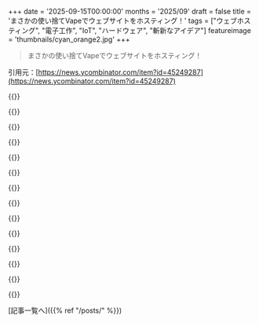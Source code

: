 +++
date = '2025-09-15T00:00:00'
months = '2025/09'
draft = false
title = 'まさかの使い捨てVapeでウェブサイトをホスティング！'
tags = ["ウェブホスティング", "電子工作", "IoT", "ハードウェア", "斬新なアイデア"]
featureimage = 'thumbnails/cyan_orange2.jpg'
+++

> まさかの使い捨てVapeでウェブサイトをホスティング！

引用元：[https://news.ycombinator.com/item?id=45249287](https://news.ycombinator.com/item?id=45249287)




{{<matomeQuote body="コメントはこっちに移動したよ: https://news.ycombinator.com/item?id=45252817." userName="tomhow" createdAt="2025/09/15 17:55:09" color="">}}




{{<matomeQuote body="なんでこの4時間前の投稿が重複ってされて、コメントが新しいユーザー（多分記事の作者）による9分前の投稿に移されたの？" userName="busymom0" createdAt="2025/09/15 18:05:16" color="">}}




{{<matomeQuote body="この話題の元の投稿は22時間以上前にプロジェクト作成者が出したもの（https://news.ycombinator.com/item?id=45243800）だけど、HNのトラフィックでサイトが落ちちゃったんだ（Vapeホスティングは“ウェブスケール”じゃないってことだね）。作者がブログ記事を共有したけど、僕らは見逃した。7時間後にdmazinがこの投稿としてブログ記事を投稿したんだ（非難するわけじゃないよ、彼はただコミュニティに見てもらうために助けてくれたんだ）。<br>元の投稿者と作者に公平を期すため、彼らの投稿の新しいコピーを作って、URLをブログ記事に設定し、コメントをそこに移動させたよ。これでフロントページに表示されるチャンスを最大限に活かせるし、最初に投稿したプロジェクト作成者がその功績とカルマを受け取れるからね。" userName="tomhow" createdAt="2025/09/15 20:20:54" color="#38d3d3">}}




{{<matomeQuote body="作者自身が20時間前に投稿してるみたいだよ: https://news.ycombinator.com/item?id=45243800" userName="sva_" createdAt="2025/09/15 18:25:56" color="">}}




{{<matomeQuote body="君がもうもらったカルマはそのまま持っていていいよ。でも、プロジェクト作成者が元の投稿を提出して、コメントにブログ記事も含めたんだ（投稿URLを変更するには遅すぎたけどね）。僕らはいつも、あるトピックについて最初に投稿した人を優先するんだ。これは個人的なことでも珍しいことでもなく、何年もHNをモデレートしてきたやり方だよ。" userName="tomhow" createdAt="2025/09/15 18:29:46" color="#ff5c5c">}}




{{<matomeQuote body="カルマを追いかける魅力って何？ 最初は機能がアンロックされるからわかるけど、その後はよくわかんないんだよね。" userName="sva_" createdAt="2025/09/15 18:27:02" color="">}}




{{<matomeQuote body="以前議論されたことだけど、最初の投稿はvapeserverに直接リンクしてたから、負荷で即死してフロントページから早く落ちちゃったんだと思うよ: https://news.ycombinator.com/item?id=45243800" userName="jsheard" createdAt="2025/09/15 13:53:31" color="#785bff">}}




{{<matomeQuote body="負荷に屈したあと、最後の一服で勇敢に煙を吐き出したってわけだ。" userName="topherjaynes" createdAt="2025/09/15 14:18:13" color="#45d325">}}




{{<matomeQuote body="マジ感謝！あのスレッド、これにまとめといたわ。あ、そうそう、この投稿の新しいコピーをhttps://news.ycombinator.com/item?id=45252817に作ったから、コメントはそっちに移動しといたよ。" userName="tomhow" createdAt="2025/09/15 16:57:24" color="#ff5c5c">}}




{{<matomeQuote body="「コメント移動」って話から、急にHNの管理ツールが気になってきたわ。バックエンド？フロントエンド？ウェブベース？CLI？GUI？ほとんどデータベース駆動なんだろな。元Webデザイナーとしては、いろんなWebサイトの管理方法が多様なのがマジ興味深い！" userName="blooalien" createdAt="2025/09/16 00:54:03" color="">}}




{{<matomeQuote body="あ、これ重複投稿だね！開発者本人による詳しい議論はこっちにあるよ: https://news.ycombinator.com/item?id=45243800" userName="ChrisArchitect" createdAt="2025/09/15 14:32:27" color="#ff5733">}}




{{<matomeQuote body="マジ感謝！あのスレッド、これにまとめといたわ。あ、そうそう、この投稿の新しいコピーをhttps://news.ycombinator.com/item?id=45252817に作ったから、コメントはそっちに移動しといたよ。" userName="tomhow" createdAt="2025/09/15 16:57:29" color="#45d325">}}




{{<matomeQuote body="開発者本人が昨日、自分の作品を投稿して盛り上がってたんだよ。ブログも追加して順調だったのに、この投稿者は翌日、他人のブログを再投稿して、しかも管理側は統合するって？マジかよ。ちゃんと元ネタの開発者に敬意を払ってやれよ。" userName="ChrisArchitect" createdAt="2025/09/15 17:46:43" color="">}}




{{<matomeQuote body="わかった、確かにそうだな。古いスレッドを再浮上させるのは難しいから、この投稿の新しいコピーを作ってコメントを移動したんだ。そうすれば、元の投稿者と記事の著者がちゃんと評価されるし、ポイントもゲットできるからさ。" userName="tomhow" createdAt="2025/09/15 20:11:47" color="#ff5c5c">}}



[記事一覧へ]({{% ref "/posts/" %}})
